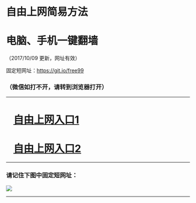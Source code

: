 ﻿# 自由上网简易方法

# 电脑、手机一键翻墙

（2017/10/09 更新，网址有效）

固定短网址：https://git.io/free99

### （微信如打不开，请转到浏览器打开）


***





# &nbsp;&nbsp; <a href="http://ft903720668.fwq-tz-1001.info/fwqtz01.html?t=1009001359 " target="_blank">自由上网入口1</a>
# &nbsp;&nbsp; <a href="http://ft1878432023.fwq-tz-1002.info/fwqtz02.html?t=100900111700 " target="_blank">自由上网入口2</a>
***

### 请记住下图中固定短网址：

<img src="https://s3-us-west-2.amazonaws.com/fwq-1001/yjfq-20170905okok.png" /> 


***

